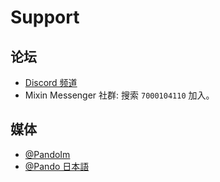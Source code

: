 # Support

## 论坛

- [Discord 频道](https://discord.gg/ek45g3Cymd)
- Mixin Messenger 社群: 搜索 `7000104110` 加入。

## 媒体

- [@PandoIm](https://twitter.com/pando_im)
- [@Pando 日本語](https://twitter.com/pando_ja) 